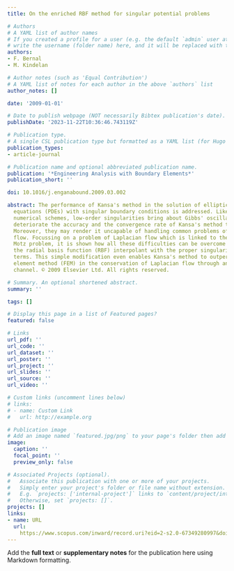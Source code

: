 ```yaml
---
title: On the enriched RBF method for singular potential problems

# Authors
# A YAML list of author names
# If you created a profile for a user (e.g. the default `admin` user at `content/authors/admin/`), 
# write the username (folder name) here, and it will be replaced with their full name and linked to their profile.
authors:
- F. Bernal
- M. Kindelan

# Author notes (such as 'Equal Contribution')
# A YAML list of notes for each author in the above `authors` list
author_notes: []

date: '2009-01-01'

# Date to publish webpage (NOT necessarily Bibtex publication's date).
publishDate: '2023-11-22T10:36:46.743119Z'

# Publication type.
# A single CSL publication type but formatted as a YAML list (for Hugo requirements).
publication_types:
- article-journal

# Publication name and optional abbreviated publication name.
publication: '*Engineering Analysis with Boundary Elements*'
publication_short: ''

doi: 10.1016/j.enganabound.2009.03.002

abstract: The performance of Kansa's method in the solution of elliptic partial differential
  equations (PDEs) with singular boundary conditions is addressed. Like in all global
  numerical schemes, low-order singularities bring about Gibbs' oscillations that
  deteriorate the accuracy and the convergence rate of Kansa's method to a great extent.
  Moreover, they may render it uncapable of handling common problems of incompressible
  flow. Focussing on a problem of Laplacian flow which is linked to the benchmark
  Motz problem, it is shown how all these difficulties can be overcome by enriching
  the radial basis function (RBF) interpolant with the proper singularity-capturing
  terms. This simple modification even enables Kansa's method to outperform the finite
  element method (FEM) in the conservation of Laplacian flow through an irregular
  channel. © 2009 Elsevier Ltd. All rights reserved.

# Summary. An optional shortened abstract.
summary: ''

tags: []

# Display this page in a list of Featured pages?
featured: false

# Links
url_pdf: ''
url_code: ''
url_dataset: ''
url_poster: ''
url_project: ''
url_slides: ''
url_source: ''
url_video: ''

# Custom links (uncomment lines below)
# links:
# - name: Custom Link
#   url: http://example.org

# Publication image
# Add an image named `featured.jpg/png` to your page's folder then add a caption below.
image:
  caption: ''
  focal_point: ''
  preview_only: false

# Associated Projects (optional).
#   Associate this publication with one or more of your projects.
#   Simply enter your project's folder or file name without extension.
#   E.g. `projects: ['internal-project']` links to `content/project/internal-project/index.md`.
#   Otherwise, set `projects: []`.
projects: []
links:
- name: URL
  url: 
    https://www.scopus.com/inward/record.uri?eid=2-s2.0-67349280997&doi=10.1016%2fj.enganabound.2009.03.002&partnerID=40&md5=e3804bce02a33dd50414e8863642525c
---
```


Add the **full text** or **supplementary notes** for the publication here using Markdown formatting.
